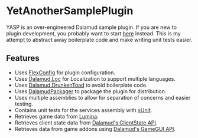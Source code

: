 # YetAnotherSamplePlugin

YASP is an over-engineered Dalamud sample plugin. If you are new to plugin development, you probably want to start [here](https://github.com/goatcorp/SamplePlugin) instead. This is my attempt to abstract away boilerplate code and make writing unit tests easier.

## Features
- Uses [FlexConfig](https://github.com/kalilistic/FlexConfig) for plugin configuration.
- Uses [Dalamud.Loc](https://github.com/kalilistic/Dalamud.Loc) for Localization to support multiple languages.
- Uses [Dalamud.DrunkenToad](https://github.com/kalilistic/Dalamud.Loc) to avoid boilerplate code.
- Uses [DalamudPackager](https://github.com/goatcorp/DalamudPackager) to package the plugin for distribution.
- Uses multiple assemblies to allow for separation of concerns and easier testing.
- Contains unit tests for the services assembly with [xUnit](https://github.com/xunit/xunit).
- Retrieves game data from [Lumina](https://github.com/NotAdam/Lumina).
- Retrieves client state data from [Dalamud's ClientState API](https://goatcorp.github.io/Dalamud/api/Dalamud.Game.ClientState.html).
- Retrieves data from game addons using [Dalamud's GameGUI API](https://goatcorp.github.io/Dalamud/api/Dalamud.Game.Gui.html).
